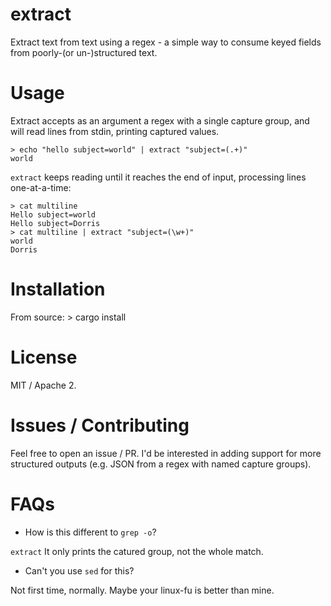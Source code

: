 # extract

Extract text from text using a regex - a simple way to consume keyed fields from poorly-(or un-)structured text.

# Usage

Extract accepts as an argument a regex with a single capture group, and will read lines from stdin, printing captured values.

    > echo "hello subject=world" | extract "subject=(.+)"
    world
    
`extract` keeps reading until it reaches the end of input, processing lines one-at-a-time:

    > cat multiline
    Hello subject=world
    Hello subject=Dorris
    > cat multiline | extract "subject=(\w+)"
    world
    Dorris
    
    
# Installation

From source:
    > cargo install
    
# License

MIT / Apache 2.

# Issues / Contributing

Feel free to open an issue / PR. I'd be interested in adding support for more structured outputs (e.g. JSON from a regex with named capture groups).

# FAQs

* How is this different to `grep -o`?

`extract` It only prints the catured group, not the whole match.

* Can't you use `sed` for this?

Not first time, normally. Maybe your linux-fu is better than mine.
